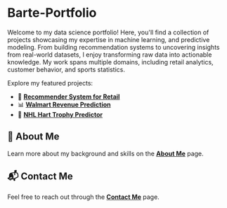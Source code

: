 # Barte-Portfolio
Welcome to my data science portfolio! Here, you'll find a collection of projects showcasing my expertise in machine learning, and predictive modeling. From building recommendation systems to uncovering insights from real-world datasets, I enjoy transforming raw data into actionable knowledge. My work spans multiple domains, including retail analytics, customer behavior, and sports statistics.

Explore my featured projects:
- 🛒 **[Recommender System for Retail](https://cbarte619.github.io/Barte-portfolio/projects.html)**
- 📊 **[Walmart Revenue Prediction](https://cbarte619.github.io/Barte-portfolio/projects.html)**
- 🏒 **[NHL Hart Trophy Predictor](https://cbarte619.github.io/Barte-portfolio/projects.html)**


## 📌 About Me
Learn more about my background and skills on the **[About Me](https://cbarte619.github.io/Barte-Portfolio/about.html)** page.

## 📬 Contact Me
Feel free to reach out through the **[Contact Me](https://cbarte619.github.io/Barte-Portfolio/contact.html)** page.
